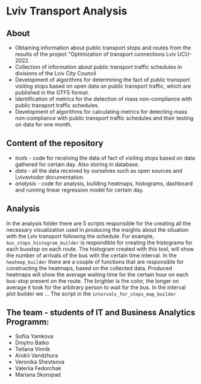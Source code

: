 # Lviv Transport Analysis

## About
- Obtaining information about public transport stops and routes from the results of the project "Optimization of transport connections Lviv UCU-2022.
- Collection of information about public transport traffic schedules in divisions of the Lviv City Council
- Development of algorithms for determining the fact of public transport visiting stops based on open data on public transport traffic, which are published in the GTFS format.
- Identification of metrics for the detection of mass non-compliance with public transport traffic schedules.
- Development of algorithms for calculating metrics for detecting mass non-compliance with public transport traffic schedules and their testing on data for one month.

## Content of the repository
- _tools_ - code for receiving the data of fact of visiting stops based on data gathered for certain day. Also storing in database.
- _data_ - all the data received by ourselves such as open sources and Lvivavtodor documentation.
- _analysis_ - code for analysis, building heatmaps, histograms, dashboard and running linear regression model for certain day.

## Analysis
In the analysis folder there are 5 scripts responsible for the creating all the necessary visualization used in producing the insights about the situation with the Lviv transport following the schedule.
For example, `bus_stops_histogram_builder` is respondible for creating the histograms for each busstop on each route. The histogram created with this tool, will show the number of arrivals of the bus with the certain time interval.
In the `heatmap_builder` there are a couple of functions that are responsible for constructing the heatmaps, based on the collected data. Produced heatmaps will show the average waiting time for the certain hour on each bus-stop present on the route. The brighter is the color, the longer on average it took for the arbitrary person to wait for the bus.
In the interval plot builder we ...
The script in the `intervals_for_stops_map_builder`

## The team - students of IT and Business Analytics Programm:
- Sofiia Yamkova
- Dmytro Batko
- Tetiana Vinnik
- Andrii Vandzhura
- Veronika Shevtsova
- Valeriia Fedorchak
- Mariana Skoropad
